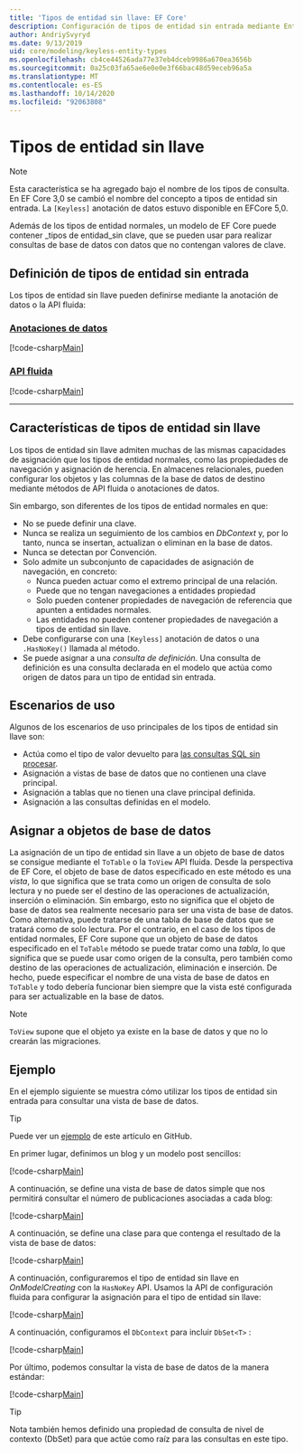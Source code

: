 ```yaml
---
title: 'Tipos de entidad sin llave: EF Core'
description: Configuración de tipos de entidad sin entrada mediante Entity Framework Core
author: AndriySvyryd
ms.date: 9/13/2019
uid: core/modeling/keyless-entity-types
ms.openlocfilehash: cb4ce44526ada77e37eb4dceb9986a670ea3656b
ms.sourcegitcommit: 0a25c03fa65ae6e0e0e3f66bac48d59eceb96a5a
ms.translationtype: MT
ms.contentlocale: es-ES
ms.lasthandoff: 10/14/2020
ms.locfileid: "92063808"
---
```

# <a name="keyless-entity-types"></a>Tipos de entidad sin llave

> [!NOTE]
> Esta característica se ha agregado bajo el nombre de los tipos de consulta. En EF Core 3,0 se cambió el nombre del concepto a tipos de entidad sin entrada. La `[Keyless]` anotación de datos estuvo disponible en EFCore 5,0.

Además de los tipos de entidad normales, un modelo de EF Core puede contener _tipos de entidad_sin clave, que se pueden usar para realizar consultas de base de datos con datos que no contengan valores de clave.

## <a name="defining-keyless-entity-types"></a>Definición de tipos de entidad sin entrada

Los tipos de entidad sin llave pueden definirse mediante la anotación de datos o la API fluida:

### <a name="data-annotations"></a>[Anotaciones de datos](#tab/data-annotations)

[!code-csharp[Main](../../../samples/core/Modeling/DataAnnotations/Keyless.cs?Name=Keyless&highlight=1)]

### <a name="fluent-api"></a>[API fluida](#tab/fluent-api)

[!code-csharp[Main](../../../samples/core/Modeling/FluentAPI/Keyless.cs?Name=Keyless&highlight=4)]

***

## <a name="keyless-entity-types-characteristics"></a>Características de tipos de entidad sin llave

Los tipos de entidad sin llave admiten muchas de las mismas capacidades de asignación que los tipos de entidad normales, como las propiedades de navegación y asignación de herencia. En almacenes relacionales, pueden configurar los objetos y las columnas de la base de datos de destino mediante métodos de API fluida o anotaciones de datos.

Sin embargo, son diferentes de los tipos de entidad normales en que:

- No se puede definir una clave.
- Nunca se realiza un seguimiento de los cambios en _DbContext_ y, por lo tanto, nunca se insertan, actualizan o eliminan en la base de datos.
- Nunca se detectan por Convención.
- Solo admite un subconjunto de capacidades de asignación de navegación, en concreto:
  - Nunca pueden actuar como el extremo principal de una relación.
  - Puede que no tengan navegaciones a entidades propiedad
  - Solo pueden contener propiedades de navegación de referencia que apunten a entidades normales.
  - Las entidades no pueden contener propiedades de navegación a tipos de entidad sin llave.
- Debe configurarse con una `[Keyless]` anotación de datos o una `.HasNoKey()` llamada al método.
- Se puede asignar a una _consulta de definición_. Una consulta de definición es una consulta declarada en el modelo que actúa como origen de datos para un tipo de entidad sin entrada.

## <a name="usage-scenarios"></a>Escenarios de uso

Algunos de los escenarios de uso principales de los tipos de entidad sin llave son:

- Actúa como el tipo de valor devuelto para [las consultas SQL sin procesar](xref:core/querying/raw-sql).
- Asignación a vistas de base de datos que no contienen una clave principal.
- Asignación a tablas que no tienen una clave principal definida.
- Asignación a las consultas definidas en el modelo.

## <a name="mapping-to-database-objects"></a>Asignar a objetos de base de datos

La asignación de un tipo de entidad sin llave a un objeto de base de datos se consigue mediante el `ToTable` o la `ToView` API fluida. Desde la perspectiva de EF Core, el objeto de base de datos especificado en este método es una _vista_, lo que significa que se trata como un origen de consulta de solo lectura y no puede ser el destino de las operaciones de actualización, inserción o eliminación. Sin embargo, esto no significa que el objeto de base de datos sea realmente necesario para ser una vista de base de datos. Como alternativa, puede tratarse de una tabla de base de datos que se tratará como de solo lectura. Por el contrario, en el caso de los tipos de entidad normales, EF Core supone que un objeto de base de datos especificado en el `ToTable` método se puede tratar como una _tabla_, lo que significa que se puede usar como origen de la consulta, pero también como destino de las operaciones de actualización, eliminación e inserción. De hecho, puede especificar el nombre de una vista de base de datos en `ToTable` y todo debería funcionar bien siempre que la vista esté configurada para ser actualizable en la base de datos.

> [!NOTE]
> `ToView` supone que el objeto ya existe en la base de datos y que no lo crearán las migraciones.

## <a name="example"></a>Ejemplo

En el ejemplo siguiente se muestra cómo utilizar los tipos de entidad sin entrada para consultar una vista de base de datos.

> [!TIP]
> Puede ver un [ejemplo](https://github.com/dotnet/EntityFramework.Docs/tree/master/samples/core/KeylessEntityTypes) de este artículo en GitHub.

En primer lugar, definimos un blog y un modelo post sencillos:

[!code-csharp[Main](../../../samples/core/KeylessEntityTypes/Program.cs#Entities)]

A continuación, se define una vista de base de datos simple que nos permitirá consultar el número de publicaciones asociadas a cada blog:

[!code-csharp[Main](../../../samples/core/KeylessEntityTypes/Program.cs#View)]

A continuación, se define una clase para que contenga el resultado de la vista de base de datos:

[!code-csharp[Main](../../../samples/core/KeylessEntityTypes/Program.cs#KeylessEntityType)]

A continuación, configuraremos el tipo de entidad sin llave en _OnModelCreating_ con la `HasNoKey` API.
Usamos la API de configuración fluida para configurar la asignación para el tipo de entidad sin llave:

[!code-csharp[Main](../../../samples/core/KeylessEntityTypes/Program.cs#Configuration)]

A continuación, configuramos el `DbContext` para incluir `DbSet<T>` :

[!code-csharp[Main](../../../samples/core/KeylessEntityTypes/Program.cs#DbSet)]

Por último, podemos consultar la vista de base de datos de la manera estándar:

[!code-csharp[Main](../../../samples/core/KeylessEntityTypes/Program.cs#Query)]

> [!TIP]
> Nota también hemos definido una propiedad de consulta de nivel de contexto (DbSet) para que actúe como raíz para las consultas en este tipo.
